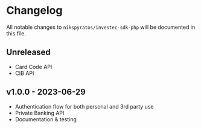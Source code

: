 # Changelog

All notable changes to `nikspyratos/investec-sdk-php` will be documented in this file.

## Unreleased

- Card Code API
- CIB API

## v1.0.0 - 2023-06-29

- Authentication flow for both personal and 3rd party use
- Private Banking API
- Documentation & testing
